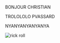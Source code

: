 BONJOUR CHRISTIAN

TROLOLOLO PVASSARD

NYANYANYANYANYA

![rick roll](https://i.ytimg.com/vi/alB3TDZMKDQ/maxresdefault.jpg)
